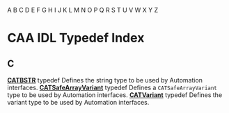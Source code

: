 A B C D E F G H I J K L M N O P Q R S T U V W X Y Z

# CAA IDL Typedef Index

##  **C**

[**CATBSTR**](System/typedef_CATBSTR_8129.md) typedef      Defines the string type to be used by Automation interfaces. [**CATSafeArrayVariant**](System/typedef_CATSafeArrayVariant_73843.md) typedef      Defines a `CATSafeArrayVariant` type to be used by Automation interfaces. [**CATVariant**](System/typedef_CATVariant_20656.md) typedef      Defines the variant type to be used by Automation interfaces.
